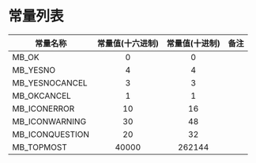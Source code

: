 # 常量列表
| 常量名称        | 常量值(十六进制) | 常量值(十进制) | 备注 |
| --------------- | :--------------: | :------------: | :--: |
| MB_OK           |        0         |       0        |      |
| MB_YESNO        |        4         |       4        |      |
| MB_YESNOCANCEL  |        3         |       3        |      |
| MB_OKCANCEL     |        1         |       1        |      |
| MB_ICONERROR    |        10        |       16       |      |
| MB_ICONWARNING  |        30        |       48       |      |
| MB_ICONQUESTION |        20        |       32       |      |
| MB_TOPMOST      |      40000       |     262144     |      |

